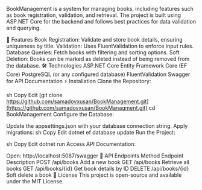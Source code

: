 BookManagement is a system for managing books, including features such as book registration, validation, and retrieval. The project is built using ASP.NET Core for the backend and follows best practices for data validation and querying.

🚀 Features
Book Registration: Validate and store book details, ensuring uniqueness by title.
Validation: Uses FluentValidation to enforce input rules.
Database Queries: Fetch books with filtering and sorting options.
Soft Deletion: Books can be marked as deleted instead of being removed from the database.
🛠️ Technologies
ASP.NET Core
Entity Framework Core (EF Core)
PostgreSQL (or any configured database)
FluentValidation
Swagger for API Documentation
⚡ Installation
Clone the Repository:

sh
Copy
Edit
[git clone https://github.com/samadovxusan/BookManagement.git](https://github.com/samadovxusan/BookManagment.git)
cd BookManagement
Configure the Database:

Update the appsettings.json with your database connection string.
Apply migrations:
sh
Copy
Edit
dotnet ef database update
Run the Project:

sh
Copy
Edit
dotnet run
Access API Documentation:

Open: http://localhost:5087/swagger
📜 API Endpoints
Method	Endpoint	Description
POST	/api/books	Add a new book
GET	/api/books	Retrieve all books
GET	/api/books/{id}	Get book details by ID
DELETE	/api/books/{id}	Soft delete a book
📝 License
This project is open-source and available under the MIT License.
